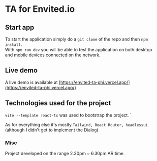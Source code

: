 # TA for Envited.io

## Start app

To start the application simply do a `git clone` of the repo
and then `npm install`.  
With `npm run dev` you will be able to test the application on both desktop and mobile devices connected on the network.

## Live demo

A live demo is available at [https://envited-ta-phi.vercel.app/](https://envited-ta-phi.vercel.app/)

## Technologies used for the project

`vite --template react-ts` was used to bootstrap the project. `

As for everything else it's mostly `Tailwind, React Router, headlessui` (although I didn't get to implement the Dialog)

### Misc

Project developed on the range 2.30pm ~ 6.30pm AR time.
